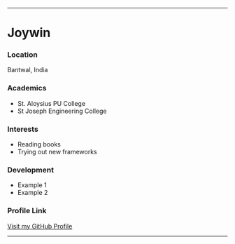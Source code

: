 
---

# Joywin 

### Location

Bantwal, India

### Academics
- St. Aloysius PU College
- St Joseph Engineering College

### Interests
- Reading books
- Trying out new frameworks

### Development

- Example 1
- Example 2

### Profile Link

[Visit my GitHub Profile](https://github.com/joywin2003/)

---
